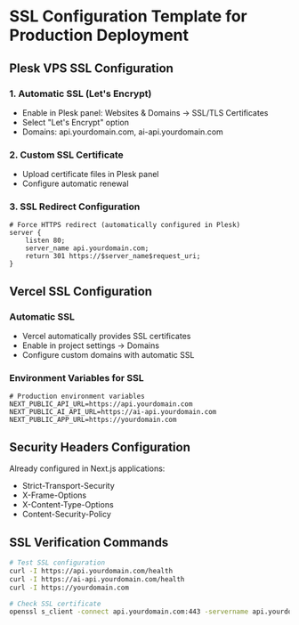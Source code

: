# SSL Configuration Template for Production Deployment

## Plesk VPS SSL Configuration

### 1. Automatic SSL (Let's Encrypt)
- Enable in Plesk panel: Websites & Domains → SSL/TLS Certificates
- Select "Let's Encrypt" option
- Domains: api.yourdomain.com, ai-api.yourdomain.com

### 2. Custom SSL Certificate
- Upload certificate files in Plesk panel
- Configure automatic renewal

### 3. SSL Redirect Configuration
```nginx
# Force HTTPS redirect (automatically configured in Plesk)
server {
    listen 80;
    server_name api.yourdomain.com;
    return 301 https://$server_name$request_uri;
}
```

## Vercel SSL Configuration

### Automatic SSL
- Vercel automatically provides SSL certificates
- Enable in project settings → Domains
- Configure custom domains with automatic SSL

### Environment Variables for SSL
```env
# Production environment variables
NEXT_PUBLIC_API_URL=https://api.yourdomain.com
NEXT_PUBLIC_AI_API_URL=https://ai-api.yourdomain.com
NEXT_PUBLIC_APP_URL=https://yourdomain.com
```

## Security Headers Configuration

Already configured in Next.js applications:
- Strict-Transport-Security
- X-Frame-Options
- X-Content-Type-Options
- Content-Security-Policy

## SSL Verification Commands

```bash
# Test SSL configuration
curl -I https://api.yourdomain.com/health
curl -I https://ai-api.yourdomain.com/health
curl -I https://yourdomain.com

# Check SSL certificate
openssl s_client -connect api.yourdomain.com:443 -servername api.yourdomain.com
```